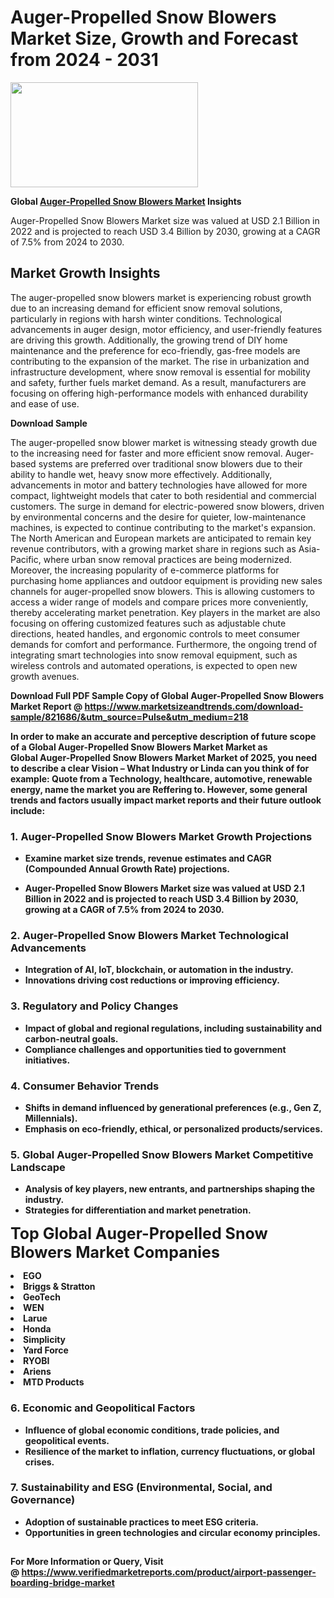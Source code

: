 <H1>Auger-Propelled Snow Blowers Market Size, Growth and Forecast from 2024 - 2031</H1><img class="aligncenter size-medium wp-image-584254" src="https://thirdeyenews.in/wp-content/uploads/2024/09/Global-Market-Research-300x168.jpeg" alt="" width="300" height="168" /><p><strong>Global&nbsp;<a href="https://www.marketsizeandtrends.com/download-sample/821686/&amp;utm_source=Pulse&amp;utm_medium=218">Auger-Propelled Snow Blowers Market</a> Insights</strong></p><p>Auger-Propelled Snow Blowers Market size was valued at USD 2.1 Billion in 2022 and is projected to reach USD 3.4 Billion by 2030, growing at a CAGR of 7.5% from 2024 to 2030.</p><p><h2>Market Growth Insights</h2> <p>The auger-propelled snow blowers market is experiencing robust growth due to an increasing demand for efficient snow removal solutions, particularly in regions with harsh winter conditions. Technological advancements in auger design, motor efficiency, and user-friendly features are driving this growth. Additionally, the growing trend of DIY home maintenance and the preference for eco-friendly, gas-free models are contributing to the expansion of the market. The rise in urbanization and infrastructure development, where snow removal is essential for mobility and safety, further fuels market demand. As a result, manufacturers are focusing on offering high-performance models with enhanced durability and ease of use.</p> <p><strong>Download Sample</strong></p> <p>The auger-propelled snow blower market is witnessing steady growth due to the increasing need for faster and more efficient snow removal. Auger-based systems are preferred over traditional snow blowers due to their ability to handle wet, heavy snow more effectively. Additionally, advancements in motor and battery technologies have allowed for more compact, lightweight models that cater to both residential and commercial customers. The surge in demand for electric-powered snow blowers, driven by environmental concerns and the desire for quieter, low-maintenance machines, is expected to continue contributing to the market's expansion. The North American and European markets are anticipated to remain key revenue contributors, with a growing market share in regions such as Asia-Pacific, where urban snow removal practices are being modernized. Moreover, the increasing popularity of e-commerce platforms for purchasing home appliances and outdoor equipment is providing new sales channels for auger-propelled snow blowers. This is allowing customers to access a wider range of models and compare prices more conveniently, thereby accelerating market penetration. Key players in the market are also focusing on offering customized features such as adjustable chute directions, heated handles, and ergonomic controls to meet consumer demands for comfort and performance. Furthermore, the ongoing trend of integrating smart technologies into snow removal equipment, such as wireless controls and automated operations, is expected to open new growth avenues. <p><strong></p><p><span class=""><strong>Download Full PDF Sample Copy of Global Auger-Propelled Snow Blowers Market Report</strong> @ <a href="https://www.marketsizeandtrends.com/download-sample/821686/&amp;utm_source=Pulse&amp;utm_medium=218" target="_blank">https://www.marketsizeandtrends.com/download-sample/821686/&amp;utm_source=Pulse&amp;utm_medium=218</a></span></p><p>In order to make an accurate and perceptive description of future scope of a Global&nbsp;Auger-Propelled Snow Blowers Market Market as Global&nbsp;Auger-Propelled Snow Blowers Market Market of 2025, you need to describe a clear Vision &ndash; What Industry or Linda can you think of for example: Quote from a Technology, healthcare, automotive, renewable energy, name the market you are Reffering to. However, some general trends and factors usually impact market reports and their future outlook include:</p><h3>1.&nbsp;<strong>Auger-Propelled Snow Blowers Market Growth Projections</strong></h3><ul><li>Examine market size trends, revenue estimates and CAGR (Compounded Annual Growth Rate) projections.</li><li><p>Auger-Propelled Snow Blowers Market size was valued at USD 2.1 Billion in 2022 and is projected to reach USD 3.4 Billion by 2030, growing at a CAGR of 7.5% from 2024 to 2030.</p></li></ul><h3>2.&nbsp;<strong>Auger-Propelled Snow Blowers Market Technological Advancements</strong></h3><ul><li>Integration of AI, IoT, blockchain, or automation in the industry.</li><li>Innovations driving cost reductions or improving efficiency.</li></ul><h3>3.&nbsp;<strong>Regulatory and Policy Changes</strong></h3><ul><li>Impact of global and regional regulations, including sustainability and carbon-neutral goals.</li><li>Compliance challenges and opportunities tied to government initiatives.</li></ul><h3>4.&nbsp;<strong>Consumer Behavior Trends</strong></h3><ul><li>Shifts in demand influenced by generational preferences (e.g., Gen Z, Millennials).</li><li>Emphasis on eco-friendly, ethical, or personalized products/services.</li></ul><h3>5.&nbsp;<strong>Global Auger-Propelled Snow Blowers Market Competitive Landscape</strong></h3><ul><li>Analysis of key players, new entrants, and partnerships shaping the industry.</li><li>Strategies for differentiation and market penetration.</li></ul><p data-pm-slice="1 1 []"><span style="color: inherit; font-family: inherit; font-size: 25px;">Top Global Auger-Propelled Snow Blowers Market Companies</span></p><div class="" data-test-id=""><p><li>EGO</li><li> Briggs & Stratton</li><li> GeoTech</li><li> WEN</li><li> Larue</li><li> Honda</li><li> Simplicity</li><li> Yard Force</li><li> RYOBI</li><li> Ariens</li><li> MTD Products</li></p></div><h3>6.&nbsp;<strong>Economic and Geopolitical Factors</strong></h3><ul><li>Influence of global economic conditions, trade policies, and geopolitical events.</li><li>Resilience of the market to inflation, currency fluctuations, or global crises.</li></ul><h3>7.&nbsp;<strong>Sustainability and ESG (Environmental, Social, and Governance)</strong></h3><ul><li>Adoption of sustainable practices to meet ESG criteria.</li><li>Opportunities in green technologies and circular economy principles.</li></ul><h2><strong style="font-size: 14px;">For More Information or Query, Visit @&nbsp;</strong><a style="background-color: #ffffff; font-size: 14px;" href="https://www.marketsizeandtrends.com/report/auger-propelled-snow-blowers-market/" target="_blank">https://www.verifiedmarketreports.com/product/airport-passenger-boarding-bridge-market</a></h2>
